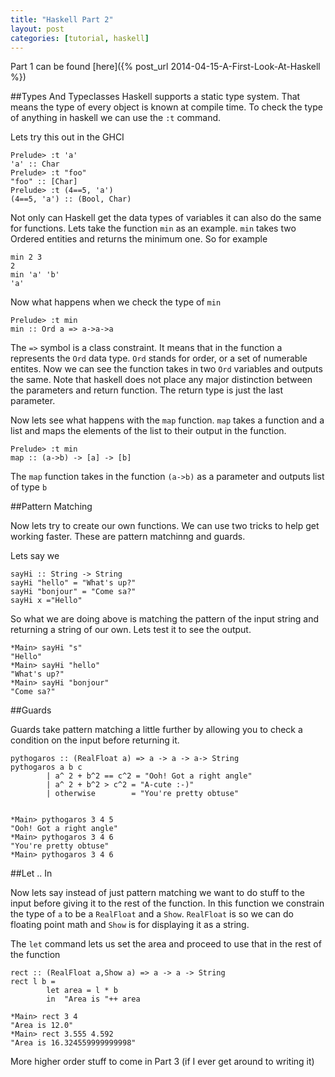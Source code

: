 ```yaml
---
title: "Haskell Part 2"
layout: post
categories: [tutorial, haskell]
---
```


Part 1 can be found  [here]({% post_url 2014-04-15-A-First-Look-At-Haskell %})


##Types And Typeclasses
Haskell supports a static type system. That means the type of every object is known at compile time. To check the type of anything in haskell we can use the `:t` command.

Lets try this out in the GHCI

	Prelude> :t 'a'  
	'a' :: Char  
	Prelude> :t "foo"  
	"foo" :: [Char]  
	Prelude> :t (4==5, 'a')  
	(4==5, 'a') :: (Bool, Char)  

Not only can Haskell get the data types of variables it can also do the same for functions. Lets take the function `min` as an example. `min` takes two Ordered entities and returns the minimum one. So for example

	min 2 3
	2
	min 'a' 'b'
	'a'

Now what happens when we check the type of `min`

	Prelude> :t min
	min :: Ord a => a->a->a

The `=>` symbol is a class constraint. It means that in the function a represents the `Ord` data type. `Ord` stands for order, or a set of numerable entites. Now we can see the function takes in two `Ord` variables and outputs the same. Note that haskell does not place any major distinction between the parameters and return function. The return type is just the last parameter.

Now lets see what happens with the `map` function. `map` takes a function and a list and maps the elements of the list to their output in the function.

	Prelude> :t min
	map :: (a->b) -> [a] -> [b]

The `map` function takes in the function `(a->b)` as a parameter and outputs list of type `b`

##Pattern Matching

Now lets try to create our own functions. We can use two tricks to help get working faster. These are pattern matchinng and guards.

Lets say we 

	sayHi :: String -> String
	sayHi "hello" = "What's up?"
	sayHi "bonjour" = "Come sa?"
	sayHi x ="Hello"

So what we are doing above is matching the pattern of the input string and returning a string of our own. Lets test it to see the output.

	*Main> sayHi "s"
	"Hello"
	*Main> sayHi "hello"
	"What's up?"
	*Main> sayHi "bonjour"
	"Come sa?"

##Guards

Guards take pattern matching a little further by allowing you to check a condition on the input before returning it.

	pythogaros :: (RealFloat a) => a -> a -> a-> String  
	pythogaros a b c  	
			| a^ 2 + b^2 == c^2 = "Ooh! Got a right angle"  
			| a^ 2 + b^2 > c^2 = "A-cute :-)"  
			| otherwise        = "You're pretty obtuse"  


	*Main> pythogaros 3 4 5
	"Ooh! Got a right angle"
	*Main> pythogaros 3 4 6
	"You're pretty obtuse"
	*Main> pythogaros 3 4 6

##Let .. In

Now lets say instead of just pattern matching we want to do stuff to the input before giving it to the rest of the function.
In this function we constrain the type of `a` to be a `RealFloat` and a `Show`. `RealFloat` is so we can do floating point math and `Show` is for displaying it as a string.

The `let` command lets us set the area and proceed to use that in the rest of the function

	rect :: (RealFloat a,Show a) => a -> a -> String  
	rect l b = 
		    let area = l * b 
    		in  "Area is "++ area 

	*Main> rect 3 4
	"Area is 12.0"
	*Main> rect 3.555 4.592
	"Area is 16.324559999999998"
	

More higher order stuff to come in Part 3 (if I ever get around to writing it)